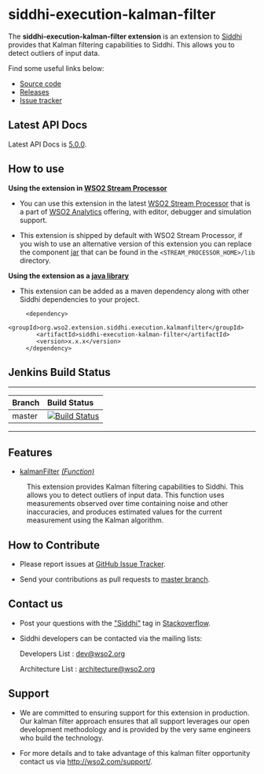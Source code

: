 siddhi-execution-kalman-filter
======================================

The **siddhi-execution-kalman-filter extension** is an extension to <a target="_blank" href="https://wso2.github
.io/siddhi">Siddhi</a> provides that Kalman filtering capabilities to Siddhi. This allows you to detect outliers of 
input data. 
                                                                                                                                     

Find some useful links below:

* <a target="_blank" href="https://github.com/wso2-extensions/siddhi-execution-kalmanfilter">Source code</a>
* <a target="_blank" href="https://github.com/wso2-extensions/siddhi-execution-kalmanfilter/releases">Releases</a>
* <a target="_blank" href="https://github.com/wso2-extensions/siddhi-execution-kalmanfilter/issues">Issue tracker</a>

## Latest API Docs 

Latest API Docs is <a target="_blank" href="https://wso2-extensions.github.io/siddhi-execution-kalman-filter/api/5.0.0">5.0.0</a>.

## How to use 

**Using the extension in <a target="_blank" href="https://github.com/wso2/product-sp">WSO2 Stream Processor</a>**

* You can use this extension in the latest <a target="_blank" href="https://github.com/wso2/product-sp/releases">WSO2 Stream Processor</a> that is a part of <a target="_blank" href="http://wso2.com/analytics?utm_source=gitanalytics&utm_campaign=gitanalytics_Jul17">WSO2 Analytics</a> offering, with editor, debugger and simulation support. 

* This extension is shipped by default with WSO2 Stream Processor, if you wish to use an alternative version of this extension you can replace the component <a target="_blank" href="https://github.com/wso2-extensions/siddhi-execution-kalmanfilter/releases">jar</a> that can be found in the `<STREAM_PROCESSOR_HOME>/lib` directory.

**Using the extension as a <a target="_blank" href="https://wso2.github.io/siddhi/documentation/running-as-a-java-library">java library</a>**

* This extension can be added as a maven dependency along with other Siddhi dependencies to your project.

```
     <dependency>
        <groupId>org.wso2.extension.siddhi.execution.kalmanfilter</groupId>
        <artifactId>siddhi-execution-kalman-filter</artifactId>
        <version>x.x.x</version>
     </dependency>
```

## Jenkins Build Status

---

|  Branch | Build Status |
| :------ |:------------ | 
| master  | [![Build Status](https://wso2.org/jenkins/view/All%20Builds/job/siddhi/job/siddhi-execution-kalmanfilter/badge/icon)](https://wso2.org/jenkins/view/All%20Builds/job/siddhi/job/siddhi-execution-kalmanfilter/) |

---

## Features

* <a target="_blank" href="https://wso2-extensions.github.io/siddhi-execution-kalman-filter/api/5.0.0/#kalmanfilter-function">kalmanFilter</a> *<a target="_blank" href="http://siddhi.io/documentation/siddhi-5.x/query-guide-5.x/#function">(Function)</a>*<br><div style="padding-left: 1em;"><p> This extension provides Kalman filtering capabilities to Siddhi. This allows you to detect outliers of input data. This function uses measurements observed over time containing noise and other inaccuracies, and produces estimated values for the current measurement using the Kalman algorithm.</p></div>

## How to Contribute
 
  * Please report issues at <a target="_blank" href="https://github.com/wso2-extensions/siddhi-execution-kalmanfilter/issues">GitHub Issue Tracker</a>.
  
  * Send your contributions as pull requests to <a target="_blank" href="https://github.com/wso2-extensions/siddhi-execution-kalmanfilter/tree/master">master branch</a>. 
 
## Contact us 

 * Post your questions with the <a target="_blank" href="http://stackoverflow.com/search?q=siddhi">"Siddhi"</a> tag in <a target="_blank" href="http://stackoverflow.com/search?q=siddhi">Stackoverflow</a>. 
 
 * Siddhi developers can be contacted via the mailing lists:
 
    Developers List   : [dev@wso2.org](mailto:dev@wso2.org)
    
    Architecture List : [architecture@wso2.org](mailto:architecture@wso2.org)
 
## Support 

* We are committed to ensuring support for this extension in production. Our kalman filter approach ensures that all 
support leverages our open development methodology and is provided by the very same engineers who build the technology. 

* For more details and to take advantage of this kalman filter opportunity contact us via <a target="_blank" 
href="http://wso2.com/support?utm_source=gitanalytics&utm_campaign=gitanalytics_Jul17">http://wso2.com/support/</a>. 
